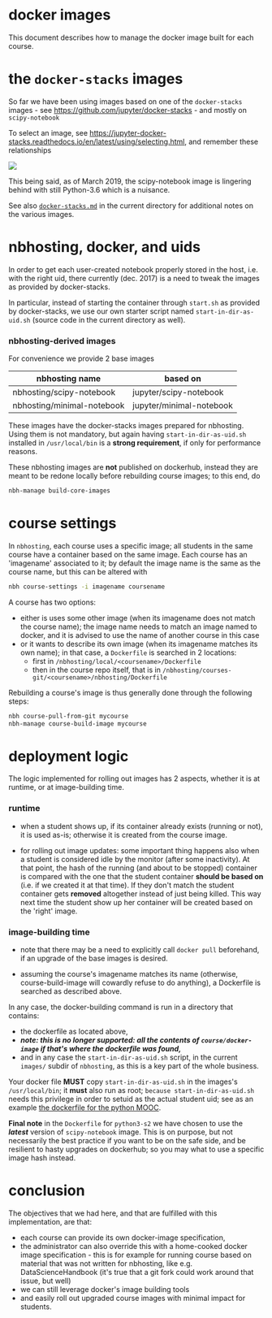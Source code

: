 # docker images

This document describes how to manage the docker image built for each course.

# the `docker-stacks` images

So far we have been using images based on one of the `docker-stacks` images - see https://github.com/jupyter/docker-stacks  - and mostly on `scipy-notebook`

To select an image, see https://jupyter-docker-stacks.readthedocs.io/en/latest/using/selecting.html, and remember these relationships

![](inherit-diagram.png)


This being said, as of March 2019, the scipy-notebook image is lingering behind with still Python-3.6 which is a nuisance.

See also [`docker-stacks.md`](docker-stacks.md) in the current directory for additional notes on the various images.

# nbhosting, docker, and uids

In order to get each user-created notebook properly stored in the host, i.e. with the right uid, there currently (dec. 2017) is a need to tweak the images as provided by docker-stacks.

In particular, instead of starting the container through `start.sh` as provided by docker-stacks, we use our own starter script named `start-in-dir-as-uid.sh` (source code in the current directory as well).


### nbhosting-derived images

For convenience we provide 2 base images

| nbhosting name | based on |
|----------------|----------|
| nbhosting/scipy-notebook | jupyter/scipy-notebook |
| nbhosting/minimal-notebook | jupyter/minimal-notebook |

These images have the docker-stacks images prepared for nbhosting.
Using them is not mandatory, but again having `start-in-dir-as-uid.sh` installed in `/usr/local/bin` is a **strong requirement**, if only for performance reasons.

These nbhosting images are **not** published on dockerhub, instead they are meant to be redone locally before rebuilding course images; to this end, do

```bash
nbh-manage build-core-images
```


# course settings

In `nbhosting`, each course uses a specific image; all students in the same course have a container based on the same image. Each course has an 'imagename'  associated to it; by default the image name is the same as the course name, but this can be altered with

```bash
nbh course-settings -i imagename coursename
```


A course has two options:

* either is uses some other image (when its imagename does not match the course name); the image name needs to match an image named to docker, and it is advised to use the name of another course in this case
* or it wants to describe its own image (when its imagename matches its own name); in that case, a `Dockerfile` is searched in 2 locations:
  * first in
   `/nbhosting/local/<coursename>/Dockerfile`
  * then in the course repo itself, that is in
  `/nbhosting/courses-git/<coursename>/nbhosting/Dockerfile`

Rebuilding a course's image is thus generally done through the following steps:

```bash
nbh course-pull-from-git mycourse
nbh-manage course-build-image mycourse
```

# deployment logic

The logic implemented for rolling out images has 2 aspects, whether it is at runtime, or at image-building time.

### runtime


* when a student shows up, if its container already exists (running or not), it is used as-is; otherwise it is created from the course image.

* for rolling out image updates: some important thing happens also when a student is considered idle by the monitor (after some inactivity). At that point, the hash of the running (and about to be stopped) container is compared with the one that the student container **should be based on** (i.e. if we created it at that time). If they don't match the student container gets **removed** altogether instead of just being killed. This way next time the student show up her container will be created based on the 'right' image.

### image-building time

* note that there may be a need to explicitly call `docker pull` beforehand, if an upgrade of the base images is desired.

* assuming the course's imagename matches its name (otherwise, course-build-image will cowardly refuse to do anything), a Dockerfile is searched as described above.

In any case, the docker-building command is run in a directory that contains:

* the dockerfile as located above,
* ***note: this is no longer supported: all the contents of `course/docker-image` if that's where the dockerfile was found,***
* and in any case the `start-in-dir-as-uid.sh` script, in the current `images/` subdir of `nbhosting`, as this is a key part of the whole business.

Your docker file **MUST** copy `start-in-dir-as-uid.sh` in the images's `/usr/local/bin`; it **must** also run as root; `because start-in-dir-as-uid.sh` needs this privilege in order to setuid as the actual student uid; see as an example [the dockerfile for the python MOOC](https://github.com/parmentelat/flotpython/blob/master/docker-image/nbhosting.Dockerfile).

**Final note** in the `Dockerfile` for `python3-s2` we have chosen to use the ***latest*** version of `scipy-notebook` image. This is on purpose, but not necessarily the best practice if you want to be on the safe side, and be resilient to hasty upgrades on dockerhub; so you may what to use a specific image hash instead.

# conclusion

The objectives that we had here, and that are fulfilled with this implementation, are that:

* each course can provide its own docker-image specification,
* the administrator can also override this with a home-cooked docker image specification - this is for example for running course based on material that was not written for nbhosting, like e.g. DataScienceHandbook (it's true that a git fork could work around that issue, but well)
* we can still leverage docker's image building tools
* and easily roll out upgraded course images with minimal impact for students.
